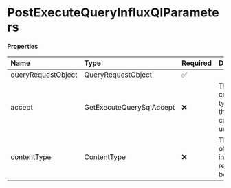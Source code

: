 # PostExecuteQueryInfluxQlParameters

**Properties**

| Name               | Type                     | Required | Description                                      |
| :----------------- | :----------------------- | :------- | :----------------------------------------------- |
| queryRequestObject | QueryRequestObject       | ✅       |                                                  |
| accept             | GetExecuteQuerySqlAccept | ❌       | The content type that the client can understand. |
| contentType        | ContentType              | ❌       | The format of the data in the request body.      |

<!-- This file was generated by liblab | https://liblab.com/ -->
